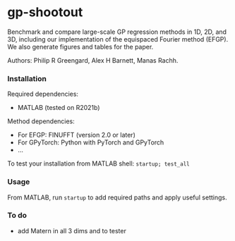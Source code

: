 # gp-shootout

Benchmark and compare large-scale GP regression methods in 1D, 2D, and 3D,
including our implementation of the equispaced Fourier method (EFGP).
We also generate figures and tables for the paper.

Authors: Philip R Greengard, Alex H Barnett, Manas Rachh.

### Installation

Required dependencies:

* MATLAB (tested on R2021b)

Method dependencies:

* For EFGP: FINUFFT (version 2.0 or later)
* For GPyTorch: Python with PyTorch and GPyTorch
* ...

To test your installation from MATLAB shell: `startup; test_all`

### Usage

From MATLAB, run `startup` to add required paths and apply useful settings.


### To do

* add Matern in all 3 dims and to tester
